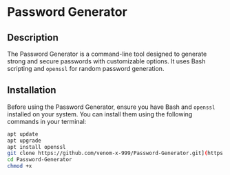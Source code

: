 # Password Generator

## Description

The Password Generator is a command-line tool designed to generate strong and secure passwords with customizable options. It uses Bash scripting and `openssl` for random password generation.

## Installation

Before using the Password Generator, ensure you have Bash and `openssl` installed on your system. You can install them using the following commands in your terminal:

```bash
apt update
apt upgrade
apt install openssl
git clone https://github.com/venom-x-999/Password-Generator.git](https://github.com/venom-x-999/Password-Generator.git
cd Password-Generator
chmod +x 
